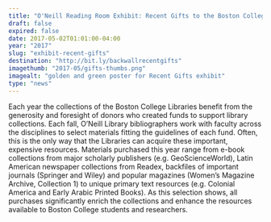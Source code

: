 ```yaml
---
title: "O'Neill Reading Room Exhibit: Recent Gifts to the Boston College Libraries"
draft: false
expired: false
date: 2017-05-02T01:01:00-04:00
year: "2017"
slug: "exhibit-recent-gifts"
destination: "http://bit.ly/backwallrecentgifts"
imagethumb: "2017-05/gifts-thumbs.png"
imagealt: "golden and green poster for Recent Gifts exhibit"
type: "news"
---
```


Each year the collections of the Boston College Libraries benefit from the generosity and foresight of donors who created funds to support library collections. Each fall, O’Neill Library bibliographers work with faculty across the disciplines to select materials fitting the guidelines of each fund. Often, this is the only way that the Libraries can acquire these important, expensive resources. Materials purchased this year range from e-book collections from major scholarly publishers (e.g. GeoScienceWorld), Latin American newspaper collections from Readex, backfiles of important journals (Springer and Wiley) and popular magazines (Women’s Magazine Archive, Collection 1) to unique primary text resources (e.g. Colonial America and Early Arabic Printed Books). As this selection shows, all purchases significantly enrich the collections and enhance the resources available to Boston College students and researchers.
